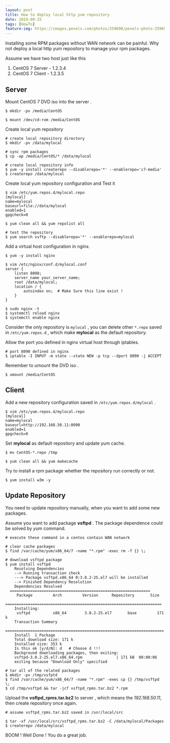 ```yaml
---
layout: post
title: How to deploy local http yum repository
date: 2019-09-25
tags: [HowTo]
feature-img: https://images.pexels.com/photos/259698/pexels-photo-259698.jpeg?cs=srgb&dl=abstract-blur-branch-christmas-259698.jpg&fm=jpg
---
```


Installing some RPM packages without WAN network can be painful. Why not deploy a local http yum repository to manage your rpm packages.

Assume we have two host just like this 

1. CentOS 7 Server - 1.2.3.4
2. CentOS 7 Client - 1.2.3.5

## Server

Mount CentOS 7 DVD iso into the server .

```shell
$ mkdir -pv /media/CentOS

$ mount /dev/cd-rom /media/CentOS
```

Create local yum repository 

```shell
# create local repository directory
$ mkdir -pv /data/mylocal

# sync rpm packages
$ cp -ap /media/CentOS/* /data/mylocal

# create local repository info
$ yum -y install createrepo --disablerepo='*' --enablerepo='c7-media'
$ createrepo /data/mylocal
```

Create local yum repository configuration and Test it

```shell
$ vim /etc/yum.repos.d/mylocal.repo
[mylocal]
name=mylocal
baseurl=file://data/mylocal
enabled=1
gpgcheck=0

$ yum clean all && yum repolist all

# test the repository
$ yum search vsftp --disablerepo='*' --enablerepo=mylocal
```

Add a virtual host configuration in nginx.

```shell
$ yum -y install nginx

$ vim /etc/nginx/conf.d/mylocal.conf
server {
    listen 8090;
    server_name your_server_name;
    root /data/mylocal;
    location / {
    	autoindex on;  # Make Sure this line exist !
    }
}

$ sudo nginx -t 
$ systemctl reload nginx
$ systemctl enable nginx
```

Consider the only repository is `mylocal` , you can delete other `*.repo` saved in `/etc/yum.repos.d` , which make **mylocal** as the default repository. 

Allow the port you defined in nginx virtual host through iptables.

```shell
# port 8090 defined in nginx 
$ iptable -I INPUT -m state --state NEW -p tcp --dport 8090 -j ACCEPT 
```

Remember to umount the DVD iso .

```shell
$ umount /media/CentOS
```

## Client

Add a new repository configuration saved in `/etc/yum.repos.d/mylocal` .

```shell
$ vim /etc/yum.repos.d/mylocal.repo
[mylocal]
name=mylocal
baseurl=http://192.168.50.11:8090    
enabled=1
gpgcheck=0
```

Set **mylocal** as default repository and update yum cache.

```shell
$ mv CentOS-*.repo /tmp

$ yum clean all && yum makecache
```

Try to install a rpm package whether the repository run correctly or not.

```shell
$ yum install w3m -y
```

## Update Repository

You need to update repository manually, when you want to add some new packages. 

Assume you want to add package **vsftpd** . The package dependence could be solved by *yum* command. 

```shell
# execute these command in a centos contain WAN network

# clear cache packages
$ find /var/cache/yum/x86_64/7 -name "*.rpm" -exec rm -f {} \;

# download vsftpd package
$ yum install vsftpd
	Resolving Dependencies                                                 
	--> Running transaction check                                           
	---> Package vsftpd.x86_64 0:3.0.2-25.el7 will be installed             
	--> Finished Dependency Resolution                                                                                                   
	Dependencies Resolved                    
  ==============================================================
	 Package         Arch         Version      Repository       Size 
	=====================================================================
	Installing:              
	 vsftpd          x86_64        3.0.2-25.el7       base         171 k 
	Transaction Summary        
  ======================================================================
	Install  1 Package     
	Total download size: 171 k     
	Installed size: 353 k     
	Is this ok [y/d/N]: d   # Choose d !!!  
	Background downloading packages, then exiting:  
	vsftpd-3.0.2-25.el7.x86_64.rpm               | 171 kB  00:00:06 
	exiting because "Download Only" specified 
	
# tar all of the related packages 
$ mkdir -pv /tmp/vsfptd
$ find /var/cache/yum/x86_64/7 -name "*.rpm" -exec cp {} /tmp/vsftpd \;
$ cd /tmp/vsftpd && tar -jcf vsftpd_rpms.tar.bz2 *.rpm
```

Upload the **vsftpd_rpms.tar.bz2** to server , which means the *192.168.50.11*, then create repository once again.

```shell
# assume vsftpd_rpms.tar.bz2 saved in /usr/local/src

$ tar -xf /usr/local/src/vsftpd_rpms.tar.bz2 -C /data/mylocal/Packages
$ createrepo /data/mylocal
```

BOOM ! Well Done ! You do a great job. 

